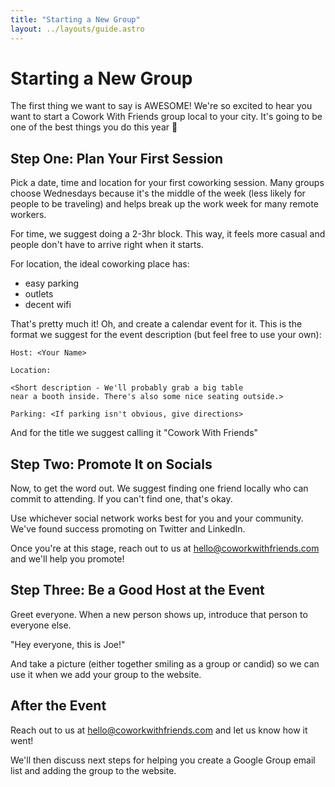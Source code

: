 ```yaml
---
title: "Starting a New Group"
layout: ../layouts/guide.astro
---
```


# Starting a New Group

The first thing we want to say is AWESOME! We're so excited to hear you want to start a Cowork With Friends group local to your city. It's going to be one of the best things you do this year 🎉

## Step One: Plan Your First Session

Pick a date, time and location for your first coworking session. Many groups choose Wednesdays because it's the middle of the week (less likely for people to be traveling) and helps break up the work week for many remote workers.

For time, we suggest doing a 2-3hr block. This way, it feels more casual and people don't have to arrive right when it starts.

For location, the ideal coworking place has:

- easy parking
- outlets
- decent wifi

That's pretty much it! Oh, and create a calendar event for it. This is the format we suggest for the event description (but feel free to use your own):

```text
Host: <Your Name>

Location:

<Short description - We'll probably grab a big table
near a booth inside. There's also some nice seating outside.>

Parking: <If parking isn't obvious, give directions>
```

And for the title we suggest calling it "Cowork With Friends"

## Step Two: Promote It on Socials

Now, to get the word out. We suggest finding one friend locally who can commit to attending. If you can't find one, that's okay.

Use whichever social network works best for you and your community. We've found success promoting on Twitter and LinkedIn.

Once you're at this stage, reach out to us at hello@coworkwithfriends.com and we'll help you promote!

## Step Three: Be a Good Host at the Event

Greet everyone. When a new person shows up, introduce that person to everyone else.

"Hey everyone, this is Joe!"

And take a picture (either together smiling as a group or candid) so we can use it when we add your group to the website.

## After the Event

Reach out to us at hello@coworkwithfriends.com and let us know how it went!

We'll then discuss next steps for helping you create a Google Group email list and adding the group to the website.
